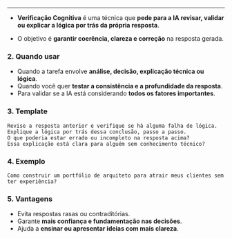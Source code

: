 ___
- **Verificação Cognitiva** é uma técnica que **pede para a IA revisar, validar ou explicar a lógica por trás da própria resposta**.

- O objetivo é **garantir coerência, clareza e correção** na resposta gerada.

### 2. Quando usar
- Quando a tarefa envolve **análise, decisão, explicação técnica ou lógica**.
- Quando você quer **testar a consistência e a profundidade da resposta**.
- Para validar se a IA está considerando **todos os fatores importantes**.

### 3. Template
```
Revise a resposta anterior e verifique se há alguma falha de lógica.
Explique a lógica por trás dessa conclusão, passo a passo.
O que poderia estar errado ou incompleto na resposta acima?
Essa explicação está clara para alguém sem conhecimento técnico?
```

### 4. Exemplo
```
Como construir um portfólio de arquiteto para atrair meus clientes sem ter experiência?
```

### 5. Vantagens

- Evita respostas rasas ou contraditórias.
- Garante **mais confiança e fundamentação nas decisões**.
- Ajuda a **ensinar ou apresentar ideias com mais clareza**.